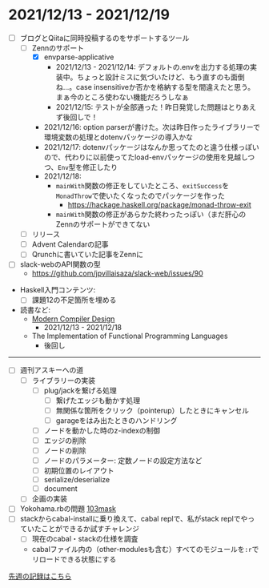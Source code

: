 # 2021/12/13 - 2021/12/19

- [ ] ブログとQiitaに同時投稿するのをサポートするツール
    - [ ] Zennのサポート
        - [x] envparse-applicative
            - 2021/12/13 - 2021/12/14: デフォルトの.envを出力する処理の実装中。ちょっと設計ミスに気づいたけど、もう直すのも面倒ね...。case insensitiveか否かを格納する型を間違えたと思う。まぁ今のところ使わない機能だろうしなぁ
            - 2021/12/15: テストが全部通った！昨日発覚した問題はとりあえず後回しで！
        - 2021/12/16: option parserが書けた。次は昨日作ったライブラリーで環境変数の処理とdotenvパッケージの導入かな
        - 2021/12/17: dotenvパッケージはなんか思ってたのと違う仕様っぽいので、代わりに以前使ってたload-envパッケージの使用を見越しつつ、`Env`型を修正したり
        - 2021/12/18:
            - `mainWith`関数の修正をしていたところ、`exitSuccess`を`MonadThrow`で使いたくなったのでパッケージを作った
                - <https://hackage.haskell.org/package/monad-throw-exit>
            - `mainWith`関数の修正があらかた終わったっぽい（まだ肝心のZennのサポートができてない
    - [ ] リリース
    - [ ] Advent Calendarの記事
    - [ ] Qrunchに書いていた記事をZennに
- [ ] slack-webのAPI関数の型
    - <https://github.com/jpvillaisaza/slack-web/issues/90>
- Haskell入門コンテンツ:
    - [ ] 課題12の不足箇所を埋める
- 読書など:
    - [Modern Compiler Design](https://www.springer.com/jp/book/9781461446989)
        - 2021/12/13 - 2021/12/18
    - The Implementation of Functional Programming Languages
        - 後回し

------

- [ ] 週刊アスキーへの道
    - [ ] ライブラリーの実装
        - [ ] plug/jackを繋げる処理
            - [ ] 繋げたエッジも動かす処理
            - [ ] 無関係な箇所をクリック（pointerup）したときにキャンセル
            - [ ] garageをはみ出たときのハンドリング
        - [ ] ノードを動かした時のz-indexの制御
        - [ ] エッジの削除
        - [ ] ノードの削除
        - [ ] ノードのパラメーター: 定数ノードの設定方法など
        - [ ] 初期位置のレイアウト
        - [ ] serialize/deserialize
        - [ ] document
    - [ ] 企画の実装
- [ ] Yokohama.rbの問題 [103mask](http://nabetani.sakura.ne.jp/yokohamarb/103mask/)
- [ ] stackからcabal-installに乗り換えて、cabal replで、私がstack replでやっていたことができるか試すチャレンジ
    - [ ] 現在のcabal・stackの仕様を調査
    - cabalファイル内の（other-modulesも含む）すべてのモジュールを`:r`でリロードできる状態にする

[先週の記録はこちら](https://github.com/igrep/daily-commits/blob/0288f7db2845f42eeb31a926c374965dd8f8b2c8/yesterday.md)
